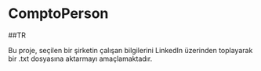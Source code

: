 # ComptoPerson

##TR

Bu proje, seçilen bir şirketin çalışan bilgilerini LinkedIn üzerinden toplayarak bir .txt dosyasına aktarmayı amaçlamaktadır.
